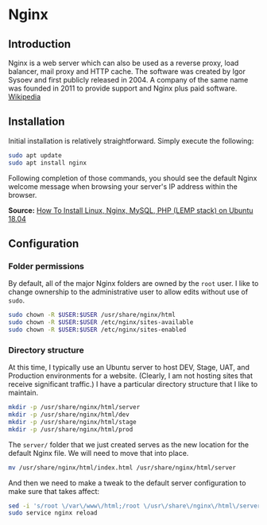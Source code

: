 # Nginx

## Introduction

Nginx is a web server which can also be used as a reverse proxy, load balancer, mail proxy and HTTP cache. The software was created by Igor Sysoev and first publicly released in 2004. A company of the same name was founded in 2011 to provide support and Nginx plus paid software. [Wikipedia](https://en.wikipedia.org/wiki/Nginx)


## Installation

Initial installation is relatively straightforward. Simply execute the following:

```bash
sudo apt update
sudo apt install nginx
```

Following completion of those commands, you should see the default Nginx welcome message when browsing your server's IP address within the browser.

**Source:** [How To Install Linux, Nginx, MySQL, PHP (LEMP stack) on Ubuntu 18.04](https://www.digitalocean.com/community/tutorials/how-to-install-linux-nginx-mysql-php-lemp-stack-ubuntu-18-04)

## Configuration

### Folder permissions

By default, all of the major Nginx folders are owned by the `root` user. I like to change ownership to the administrative user to allow edits without use of `sudo`.

```bash
sudo chown -R $USER:$USER /usr/share/nginx/html
sudo chown -R $USER:$USER /etc/nginx/sites-available
sudo chown -R $USER:$USER /etc/nginx/sites-enabled
```

### Directory structure

At this time, I typically use an Ubuntu server to host DEV, Stage, UAT, and Production environments for a website. (Clearly, I am not hosting sites that receive significant traffic.) I have a particular directory structure that I like to maintain.

```bash
mkdir -p /usr/share/nginx/html/server
mkdir -p /usr/share/nginx/html/dev
mkdir -p /usr/share/nginx/html/stage
mkdir -p /usr/share/nginx/html/prod
```

The `server/` folder that we just created serves as the new location for the default Nginx file. We will need to move that into place.

```bash
mv /usr/share/nginx/html/index.html /usr/share/nginx/html/server
```

And then we need to make a tweak to the default server configuration to make sure that takes affect:

```bash
sed -i 's/root \/var\/www\/html;/root \/usr\/share\/nginx\/html\/server\;/g' /etc/nginx/sites-available/default
sudo service nginx reload
```
